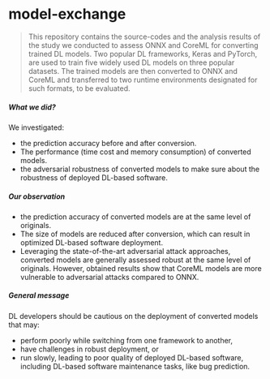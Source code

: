 # model-exchange
> This repository contains the source-codes and the analysis results of the study we conducted to assess ONNX and CoreML for converting trained DL models. Two popular DL frameworks, Keras and PyTorch, are used to train five widely used DL models on three popular datasets. The trained models are then converted to ONNX and CoreML and transferred to two runtime environments designated for such formats, to be evaluated.
##### What we did?
We investigated:
- the prediction accuracy before and after conversion.
- The performance (time cost and memory consumption) of converted models.  
- the adversarial robustness of converted models to make sure about the robustness of deployed DL-based software.


##### Our observation
- the prediction accuracy of converted models are at the same level of originals.
- The size of models are reduced after conversion, which can result in optimized DL-based software deployment.
- Leveraging the state-of-the-art adversarial attack approaches, converted models are generally assessed robust at the same level of originals. However, obtained results show that CoreML models are more vulnerable to adversarial attacks compared to ONNX.

##### General message
DL developers should be cautious on the deployment of converted models that may:
- perform poorly while switching from one framework to another,
- have challenges in robust deployment, or
- run slowly, leading to poor quality of deployed DL-based software, including DL-based software maintenance tasks, like bug prediction.
